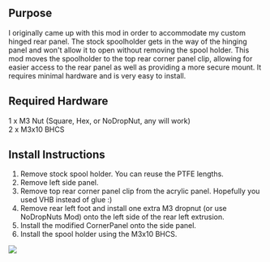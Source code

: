 ## Purpose
I originally came up with this mod in order to accommodate my custom hinged rear panel.  The stock spoolholder gets in the way of the hinging panel and won't allow it to open without removing the spool holder.  This mod moves the spoolholder to the top rear corner panel clip, allowing for easier access to the rear panel as well as providing a more secure mount.  It requires minimal hardware and is very easy to install.

## Required Hardware
1 x M3 Nut (Square, Hex, or NoDropNut, any will work) <br>
2 x M3x10 BHCS

## Install Instructions
1. Remove stock spool holder.  You can reuse the PTFE lengths.
2. Remove left side panel.  
3. Remove top rear corner panel clip from the acrylic panel.  Hopefully you used VHB instead of glue :)
4. Remove rear left foot and install one extra M3 dropnut (or use NoDropNuts Mod) onto the left side of the rear left extrusion.
5. Install the modified CornerPanel onto the side panel.  
6. Install the spool holder using the M3x10 BHCS.

![](/Cornerpanel_Spoolholder.png)
